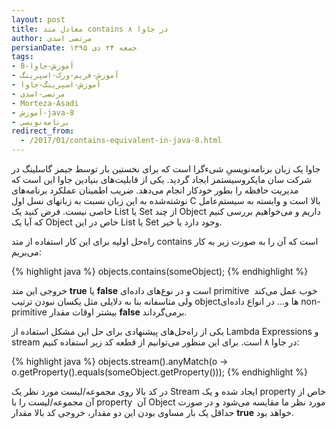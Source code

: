 ```yaml
---
layout: post
title: معادل متد contains در جاوا ۸
author: مرتضی اسدی
persianDate: جمعه ۲۴ دی ۱۳۹۵
tags:
- آموزش-جاوا-8
- آموزش-فریم-ورک-اسپرینگ
- آموزش-اسپرینگ-جاوا
- مرتضی-اسدی
- Morteza-Asadi
- آموزش-java-8
- برنامه‌نویسی
redirect_from: 
  - /2017/01/contains-equivalent-in-java-8.html
---
```


جاوا یک زبان برنامه‌نویسیِ شیءگرا است که برای نخستین بار توسط جیمز گاسلینگ در شرکت سان مایکروسیستمز ایجاد گردید. یکی از قابلیت‌های بنیادین جاوا این است که مدیریت حافظه را بطور خودکار انجام می‌دهد. ضریب اطمینان عملکرد برنامه‌های نوشته‌شده به این زبان نسبت به زبانهای نسل اول C بالا است و وابسته به سیستم‌عامل خاصی نیست. فرض کنید یک List یا Set از چند Object داریم و می‌خواهیم بررسی کنیم که آیا یک Object خاص در این List یا Set وجود دارد یا خیر.

راه‌حل اولیه برای این کار استفاده از متد contains است که آن را به صورت زیر به کار می‌بریم:  

{% highlight java %}
objects.contains(someObject);
{% endhighlight %}

خروجی این متد **true** یا **false** است و در نوع‌های داده‌ای primitive خوب عمل می‌کند  ولی متاسفانه بنا به دلایلی مثل یکسان نبودن ترتیب objectها و... در انواع داده‌ای non-primitive بیشتر اوقات مقدار **false** برمی‌گرداند.

  
یکی از راه‌حل‌های پیشنهادی برای حل این مشکل استفاده از Lambda Expressions و stream در جاوا ۸ است. برای این منظور می‌توانیم از قطعه کد زیر استفاده کنیم:  

{% highlight java %}
 objects.stream().anyMatch(o -> o.getProperty().equals(someObject.getProperty()));
{% endhighlight %}

در کد بالا روی مجموعه/لیست مورد نظر یک Stream ایجاد شده و یک property خاص از آن مجموعه/لیست را با property  آن Object مورد نظر ما مقایسه می‌شود و در صورت حداقل یک بار مساوی بودن این دو مقدار، خروجی کد بالا مقدار **true** خواهد بود.
